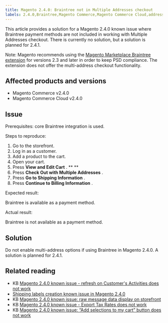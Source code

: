 ```yaml
---
title: Magento 2.4.0: Braintree not in Multiple Addresses checkout
labels: 2.4.0,Braintree,Magento Commerce,Magento Commerce Cloud,address,checkout,known issues,payment,payment method,troubleshooting
---
```


This article provides a solution for a Magento 2.4.0 known issue where Braintree payment methods are not included in working with Multiple Addresses checkout. There is currently no solution, but a solution is planned for 2.4.1.

Note: Magento recommends using the [Magento Marketplace Braintree extension](https://marketplace.magento.com/paypal-module-braintree.html) for versions 2.3 and later in order to keep PSD compliance. The extension does not offer the multi-address checkout functionality.

## Affected products and versions

* Magento Commerce v2.4.0
* Magento Commerce Cloud v2.4.0

## Issue

Prerequisites: core Braintree integration is used.

 <span class="wysiwyg-underline">Steps to reproduce:</span> 

1. Go to the storefront.
1. Log in as a customer.
1. Add a product to the cart.
1. Open your cart.
1. Press **View and Edit Cart** . ** ** 
1. Press **Check Out with Multiple Addresses** .
1. Press **Go to Shipping Information** .
1. Press **Continue to Billing Information** .

 <span class="wysiwyg-underline">Expected result:</span> 

Braintree is available as a payment method.

 <span class="wysiwyg-underline">Actual result:</span> 

Braintree is not available as a payment method.

## Solution

Do not enable multi-address options if using Braintree in Magento 2.4.0. A solution is planned for 2.4.1.

## Related reading

* KB [Magento 2.4.0 known issue - refresh on Customer's Activities does not work](https://support.magento.com/hc/en-us/articles/360046091332) 
* [Shipping labels creation known issue in Magento 2.4.0](https://support.magento.com/hc/en-us/articles/360046750171-Shipping-labels-creation-known-issue-in-Magento-2-4-0)
* KB [Magento 2.4.0 known issue: raw message data display on storefront](https://support.magento.com/hc/en-us/articles/360045804332) 
* KB [Magento 2.4.0 known issue - Export Tax Rates does not work](https://support.magento.com/hc/en-us/articles/360045850032) 
* KB [Magento 2.4.0 known issue: “Add selections to my cart” button does not work](https://support.magento.com/hc/en-us/articles/360045838312-Magento-2-4-0-known-issue-Add-selections-to-my-cart-button-does-not-work) 


